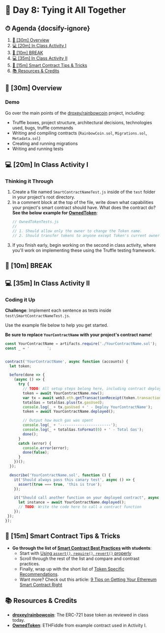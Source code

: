 # 📜 Day 8: Tying it All Together

## ⏱ Agenda {docsify-ignore}

1. [📖 [30m] Overview](#%F0%9F%93%96-30m-Overview)
2. [💻 [20m] In Class Activity I](#%F0%9F%92%BB-20m-In-Class-Activity-I)
3. [🌴 [10m] BREAK](#%F0%9F%8C%B4-10m-BREAK)
4. [💻 [35m] In Class Activity II](#%F0%9F%92%BB-35m-In-Class-Activity-II)
5. [📖 [15m] Smart Contract Tips & Tricks](#%F0%9F%93%96-15m-Smart-Contract-Tips--Tricks)
6. [📚 Resources & Credits](#%F0%9F%93%9A-Resources--Credits)

<!-- ## 🏆 Learning Objectives -->

## 📖 [30m] Overview

### Demo

Go over the main points of the [droxey/rainbowcoin] project, including:

- Truffle boxes, project structure, architectural decisions, technologies used, bugs, truffle commands
- Writing and compiling contracts (`RainbowCoin.sol`, `Migrations.sol`, `Metadata.sol`)
- Creating and running migrations
- Writing and running tests

## 💻 [20m] In Class Activity I

### Thinking it Through

1. Create a file named `SmartContractNameTest.js` inside of the `test` folder in your project's root directory.
2. In a comment block at the top of the file, write down what capabilities your project's smart contract should have. What does the contract do? **See the below example for [OwnedToken]**:
   ```js
   // OwnedTokenTests.js
   //
   // 1. Should allow only the owner to change the Token name.
   // 2. Should transfer tokens to anyone except Token's current owner
   ```
3. If you finish early, begin working on the second in class activity, where you'll work on implementing these using the Truffle testing framework.

## 🌴 [10m] BREAK

## 💻 [35m] In Class Activity II

### Coding it Up

**Challenge**: Implement each sentence as tests inside `test\SmartContractNameTest.js`.

Use the example file below to help you get started.

**Be sure to replace `YourContractName` with your project's contract name**!

```js
const YourContractName = artifacts.require('./YourContractName.sol');
const _ = '        ';


contract('YourContractName', async function (accounts) {
  let token;

  before(done => {
    (async () => {
      try {
        // TODO: All setup steps belong here, including contract deployment.
        token = await YourContractName.new();
        var tx = await web3.eth.getTransactionReceipt(token.transactionHash);
        totalGas = totalGas.plus(tx.gasUsed);
        console.log(_ + tx.gasUsed + ' - Deploy YourContractName');
        token = await YourContractName.deployed();

        // Output how much gas was spent
        console.log(_ + '-----------------------');
        console.log(_ + totalGas.toFormat(0) + ' - Total Gas');
        done();
      }
      catch (error) {
        console.error(error);
        done(false);
      }
    })();
  });

  describe('YourContractName.sol', function () {
    it('Should always pass this canary test', async () => {
      assert(true === true, 'this is true');
    });

    it("Should call another function on your deployed contract", async () => {
      let instance = await YourContractName.deployed();
      // TODO: Write the code here to call a contract function
    });
 });
});
```

## 📖 [15m] Smart Contract Tips & Tricks

- **Go through the list of [Smart Contract Best Practices] with students**:
  - Start with [Using `assert()`, `require()`, `revert()` properly](https://consensys.github.io/smart-contract-best-practices/recommendations/#use-assert-require-revert-properly)
  - Scroll through the rest of the list and compare and contrast practices.
  - Finally, wrap up with the short list of [Token Specific Recommendations](https://consensys.github.io/smart-contract-best-practices/tokens/).
  - Want more? Check out this article: [9 Tips on Getting Your Ethereum Smart Contract Right](https://medium.com/coinmonks/9-tips-on-getting-your-ethereum-smart-contract-right-4981a7d9883c)

## 📚 Resources & Credits

- **[droxey/rainbowcoin]**: The ERC-721 base token as reviewed in class today.
- **[OwnedToken]**: ETHFiddle from example contract used in Activity I.

[droxey/rainbowcoin]: https://github.com/droxey/rainbowcoin
[OwnedToken]: https://ethfiddle.com/Cgoy9PMgWS
[Smart Contract Best Practices]: https://consensys.github.io/smart-contract-best-practices/recommendations/

